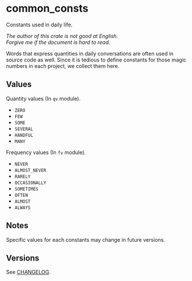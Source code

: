 common_consts
===

Constants used in daily life.

*The author of this crate is not good at English.*  
*Forgive me if the document is hard to read.*

Words that express quantities in daily conversations are often used in
source code as well. Since it is tedious to define constants for those
magic numbers in each project, we collect them here.

## Values

Quantity values (In `qv` module).

* `ZERO`
* `FEW`
* `SOME`
* `SEVERAL`
* `HANDFUL`
* `MANY`

Frequency values (In `fv` module).

* `NEVER`
* `ALMOST_NEVER`
* `RARELY`
* `OCCASIONALLY`
* `SOMETIMES`
* `OFTEN`
* `ALMOST`
* `ALWAYS`

## Notes

Specific values for each constants may change in future versions.

## Versions

See [CHANGELOG](CHANGELOG.md).
